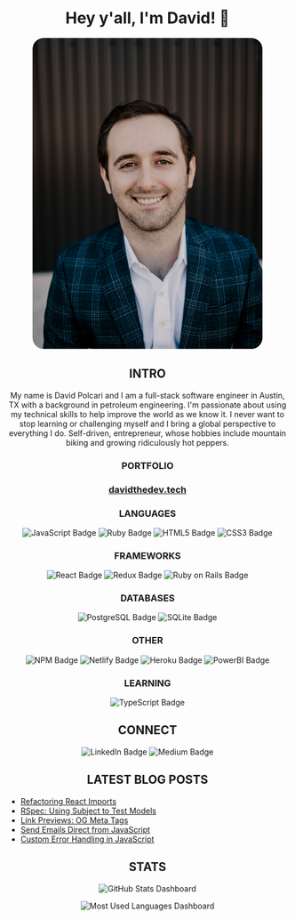 <h1 align='center'>Hey y'all, I'm David! 👋</h1>

<div align='center'><img src='./images/david-headshot.jpg' alt='Professional Headshot of David Polcari' style='border-radius: 20px;' height='559' width='414'></div>

<h2 align='center'>INTRO</h2>

<p align='center'>
    My name is David Polcari and I am a full-stack software engineer in Austin, TX with a background in petroleum engineering. I'm passionate about using my technical skills to help improve the world as we know it. I never want to stop learning or challenging myself and I bring a global perspective to everything I do. Self-driven, entrepreneur, whose hobbies include mountain biking and growing ridiculously hot peppers.
</p>

<h3 align='center'>PORTFOLIO<h3>
<p align='center'>
    <a href='https://www.davidthedev.tech'>davidthedev.tech</a>
</p>

<h3 align='center'>LANGUAGES</h3>
<p align='center'>
    <img src="https://img.shields.io/badge/JavaScript-F7DF1E?style=for-the-badge&logo=javascript&logoColor=black" alt="JavaScript Badge">
    <img src="https://img.shields.io/badge/Ruby-CC342D?style=for-the-badge&logo=ruby&logoColor=white" alt="Ruby Badge">
    <img src="https://img.shields.io/badge/HTML5-E34F26?style=for-the-badge&logo=html5&logoColor=white" alt="HTML5 Badge">
    <img src="https://img.shields.io/badge/CSS3-1572B6?style=for-the-badge&logo=css3&logoColor=white" alt="CSS3 Badge">
</p>

<h3 align='center'>FRAMEWORKS</h3>

<p align='center'>
    <img src="https://img.shields.io/badge/React-20232A?style=for-the-badge&logo=react&logoColor=61DAFB" alt="React Badge">
    <img src="https://img.shields.io/badge/Redux-593D88?style=for-the-badge&logo=redux&logoColor=white" alt="Redux Badge">
    <img src="https://img.shields.io/badge/Ruby_on_Rails-CC0000?style=for-the-badge&logo=ruby-on-rails&logoColor=white"  alt="Ruby on Rails Badge">
</p>

<h3 align='center'>DATABASES</h3>

<p align='center'>
    <img src="https://img.shields.io/badge/PostgreSQL-316192?style=for-the-badge&logo=postgresql&logoColor=white"  alt="PostgreSQL Badge">
    <img src="https://img.shields.io/badge/SQLite-07405E?style=for-the-badge&logo=sqlite&logoColor=white" alt="SQLite Badge">
</p>

<h3 align='center'>OTHER</h3>

<p align='center'>
    <img src="https://img.shields.io/badge/npm-CB3837?style=for-the-badge&logo=npm&logoColor=white" alt="NPM Badge">
    <img src="https://img.shields.io/badge/Netlify-00C7B7?style=for-the-badge&logo=netlify&logoColor=white" alt="Netlify Badge">
    <img src="https://img.shields.io/badge/Heroku-430098?style=for-the-badge&logo=heroku&logoColor=white" alt="Heroku Badge">
    <img src="https://img.shields.io/badge/PowerBI-F2C811?style=for-the-badge&logo=Power%20BI&logoColor=white" alt="PowerBI Badge">
</p>


<h3 align='center'>LEARNING</h3>
<p align='center'>
    <img src="https://img.shields.io/badge/TypeScript-007ACC?style=for-the-badge&logo=typescript&logoColor=white" alt="TypeScript Badge">
</p>


<h2 align='center'>CONNECT</h2>

<p align='center'>
    <a href='https://www.linkedin.com/in/david-polcari/' target='_blank' style='color: inherit; text-decoration: none;'><img src="https://img.shields.io/badge/LinkedIn-0077B5?style=for-the-badge&logo=linkedin&logoColor=white" alt="LinkedIn Badge"></a>
    <a href='https://davidpolcari.medium.com/' target='_blank' style='color: inherit; text-decoration: none;'><img src="https://img.shields.io/badge/Medium-12100E?style=for-the-badge&logo=medium&logoColor=white" alt="Medium Badge"></a>
</p>

<h2 align='center'>LATEST BLOG POSTS</h2>

<!-- BLOG-POST-LIST:START -->
- [Refactoring React Imports](https://medium.com/nerd-for-tech/refactoring-react-imports-6901a9ee7b11?source=rss-8358e38d6d37------2)
- [RSpec: Using Subject to Test Models](https://medium.com/nerd-for-tech/rspec-using-subject-to-test-models-92be4a093d7e?source=rss-8358e38d6d37------2)
- [Link Previews: OG Meta Tags](https://medium.com/nerd-for-tech/og-meta-tags-9cc121f5fec4?source=rss-8358e38d6d37------2)
- [Send Emails Direct from JavaScript](https://medium.com/nerd-for-tech/send-emails-direct-from-javascript-b58966154681?source=rss-8358e38d6d37------2)
- [Custom Error Handling in JavaScript](https://medium.com/nerd-for-tech/custom-error-handling-in-javascript-a3ce12aa38ff?source=rss-8358e38d6d37------2)
<!-- BLOG-POST-LIST:END -->

<h2 align='center'>STATS</h2>

<p align='center'>
    <img src="https://github-readme-stats.vercel.app/api?username=dpolcari18&count_private=true&show_icons=true" width="500" alt="GitHub Stats Dashboard">
</p>
<p align='center'>
    <img src="https://github-readme-stats.vercel.app/api/top-langs/?username=dpolcari18" width="350" alt="Most Used Languages Dashboard">
</p>

